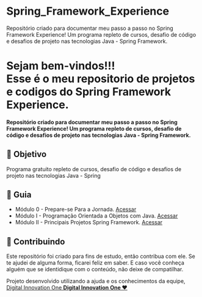 # Spring_Framework_Experience
Repositório criado para documentar meu passo a passo no Spring Framework Experience! Um programa repleto de cursos, desafio de código e desafios de projeto nas tecnologias Java - Spring Framework.


<h1> Sejam bem-vindos!!! </br>
 Esse é o meu repositorio de projetos e codigos do Spring Framework Experience. </h1>

<h4> Repositório criado para documentar meu passo a passo no Spring Framework Experience! Um programa repleto de cursos, desafio de código e desafios de projeto nas tecnologias Java - Spring Framework. </h4>

<h2> 🎯 Objetivo </h2>
Programa gratuito repleto de cursos, desafio de código e desafios de projeto nas tecnologias Java - Spring

<h2 dir="auto"> 🚦 Guia </h2>
<ul dir="auto">
<li> Módulo 0 - Prepare-se Para a Jornada. <a href="https://"> Acessar </a></li>
<li> Módulo I - Programação Orientada a Objetos com Java. <a href="https://"> Acessar </a></li>
<li> Módulo II - Principais Projetos Spring Framework. <a href="https://"> Acessar </a></li>

</ul>


<h2 dir="auto"> 🤝 Contribuindo </h2>
<p dir="auto">
 Este repositório foi criado para fins de estudo, então contribua com ele. Se te ajudei de alguma forma, ficarei feliz em
saber. E caso você conheça alguém que se identidique com o conteúdo, não deixe de compatilhar.
</p>

<p dir="auto"> 
 Projeto desenvolvido utilizando a ajuda e os conhecimentos da equipe, 
 <a href=" https://www.dio.me/ "> Digital Innovation One <a href=" https://www.dio.me/"> 
 <strong>  Digital Innovation One ❤️ </strong> </a>
</p>
  

